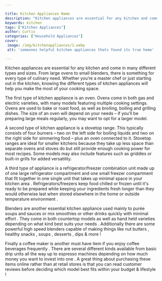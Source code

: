 ```yaml
---

title: Kitchen Appliances Name
description: "Kitchen appliances are essential for any kitchen and come in many different types and sizes. From large ovens to small blenders, t...get more detail"
keywords: kitchen
tags: ["Kitchen Appliances"]
author: Curtis
categories: ["Household Appliances"]
cover: 
 image: /img/kitchenappliances/1.webp
 alt: 'someones helpful kitchen appliances thats found its true home'

---
```


Kitchen appliances are essential for any kitchen and come in many different types and sizes. From large ovens to small blenders, there is something for every type of culinary need. Whether you’re a master chef or just starting out in the kitchen, knowing the different types of kitchen appliances will help you make the most of your cooking space.

The first type of kitchen appliance is an oven. Ovens come in both gas and electric varieties, with many models featuring multiple cooking settings. Ovens are used to bake or roast food, as well as broiling, boiling and grilling dishes. The size of an oven will depend on your needs – if you’ll be preparing large meals regularly, you may want to opt for a larger model.

A second type of kitchen appliance is a stovetop range. This typically consists of four burners – two on the left side for boiling liquids and two on the right side for simmering food – plus an oven connected to it. Stovetop ranges are ideal for smaller kitchens because they take up less space than separate ovens and stoves do but still provide enough cooking power for most recipes. Some models may also include features such as griddles or built-in grills for added versatility. 

A third type of appliance is a refrigerator/freezer combination unit made up of one large refrigerator compartment and one small freezer compartment that fit together in one single unit that takes up minimal space in your kitchen area . Refrigerators/freezers keep food chilled or frozen until it's ready to be prepared while keeping your ingredients fresh longer than they would otherwise last when stored elsewhere in the home or outside temperature environment . 

Blenders are another essential kitchen appliance used mainly to purée soups and sauces or mix smoothies or other drinks quickly with minimal effort . They come in both countertop models as well as hand held varieties depending on what kind best suits your needs . Additionally there are some powerful high speed blenders capable of making things like nut butters , healthy snacks , soups , desserts , dips & more ! 

Finally a coffee maker is another must have item if you enjoy coffee beverages frequently . There are several different kinds available from basic drip units all the way up to espresso machines depending on how much money you want to invest into one . A great thing about purchasing these items online rather than at retail stores is that you can read customer reviews before deciding which model best fits within your budget & lifestyle !
